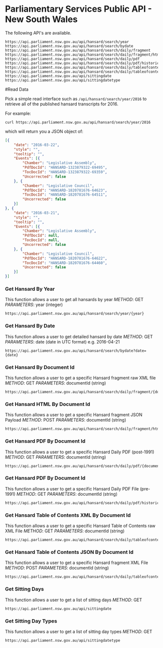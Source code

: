 # Parliamentary Services Public API - New South Wales #

The following API's are available.

```
https://api.parliament.nsw.gov.au/api/hansard/search/year
https://api.parliament.nsw.gov.au/api/hansard/search/bydate
https://api.parliament.nsw.gov.au/api/hansard/search/daily/fragment
https://api.parliament.nsw.gov.au/api/hansard/search/daily/fragment/html
https://api.parliament.nsw.gov.au/api/hansard/search/daily/pdf
https://api.parliament.nsw.gov.au/api/hansard/search/daily/pdf/historic
https://api.parliament.nsw.gov.au/api/hansard/search/daily/tableofcontents
https://api.parliament.nsw.gov.au/api/hansard/search/daily/tableofcontentsbydate
https://api.parliament.nsw.gov.au/api/sittingdate
https://api.parliament.nsw.gov.au/api/sittingdatetype
```

#Read Data

Pick a simple read interface such as ```/api/hansard/search/year/2016``` to retrieve all of the published hansard transcripts for 2016.

For example:
```
curl https://api.parliament.nsw.gov.au/api/hansard/search/year/2016
```
which will return you a JSON object of:
```json
[{
	"date": "2016-03-22",
	"style": "",
	"tooltip": "",
	"Events": [{
		"Chamber": "Legislative Assembly",
		"PdfDocId": "HANSARD-1323879322-69495",
		"TocDocId": "HANSARD-1323879322-69359",
		"Uncorrected": false
	}, {
		"Chamber": "Legislative Council",
		"PdfDocId": "HANSARD-1820781676-64623",
		"TocDocId": "HANSARD-1820781676-64511",
		"Uncorrected": false
	}]
}, {
	"date": "2016-03-21",
	"style": "",
	"tooltip": "",
	"Events": [{
		"Chamber": "Legislative Assembly",
		"PdfDocId": null,
		"TocDocId": null,
		"Uncorrected": false
	}, {
		"Chamber": "Legislative Council",
		"PdfDocId": "HANSARD-1820781676-64622",
		"TocDocId": "HANSARD-1820781676-64460",
		"Uncorrected": false
	}]
}]
```

### Get Hansard By Year
This function allows a user to get all hansards by year
*METHOD*: GET
*PARAMETERS*: year (integer)
```
https://api.parliament.nsw.gov.au/api/hansard/search/year/{year}
```
### Get Hansard By Date
This function allows a user to get detailed hansard by date
*METHOD*: GET
*PARAMETERS*: date (date in UTC format) e.g. 2016-04-21
```
https://api.parliament.nsw.gov.au/api/hansard/search/bydate?date={date}
```
### Get Hansard By Document Id
This function allows a user to get a specific Hansard fragment raw XML file
*METHOD*: GET
*PARAMETERS*: documentId (string)
```
https://api.parliament.nsw.gov.au/api/hansard/search/daily/fragment/{documentId}
```
### Get Hansard HTML By Document Id
This function allows a user to get a specific Hansard fragment JSON Payload
*METHOD*: POST
*PARAMETERS*: documentId (string)
```
https://api.parliament.nsw.gov.au/api/hansard/search/daily/fragment/html/{documentId}
```
### Get Hansard PDF By Document Id
This function allows a user to get a specific Hansard Daily PDF (post-1991)
*METHOD*: GET
*PARAMETERS*: documentId (string)
```
https://api.parliament.nsw.gov.au/api/hansard/search/daily/pdf/{documentId}
```
### Get Hansard PDF By Document Id
This function allows a user to get a specific Hansard Daily PDF File (pre-1991)
*METHOD*: GET
*PARAMETERS*: documentId (string)
```
https://api.parliament.nsw.gov.au/api/hansard/search/daily/pdf/historic/{documentId}
```
### Get Hansard Table of Contents XML By Document Id
This function allows a user to get a specific Hansard Table of Contents raw XML File
*METHOD*: GET
*PARAMETERS*: documentId (string)
```
https://api.parliament.nsw.gov.au/api/hansard/search/daily/tableofcontents/{documentId}
```
### Get Hansard Table of Contents JSON By Document Id
This function allows a user to get a specific Hansard fragment XML File
*METHOD*: POST
*PARAMETERS*: documentId (string)
```
https://api.parliament.nsw.gov.au/api/hansard/search/daily/tableofcontentsbydate/{documentId}
```
### Get Sitting Days
This function allows a user to get a list of sitting days
*METHOD*: GET
```
https://api.parliament.nsw.gov.au/api/sittingdate
```
### Get Sitting Day Types
This function allows a user to get a list of sitting day types
*METHOD*: GET
```
https://api.parliament.nsw.gov.au/api/sittingdatetype
```